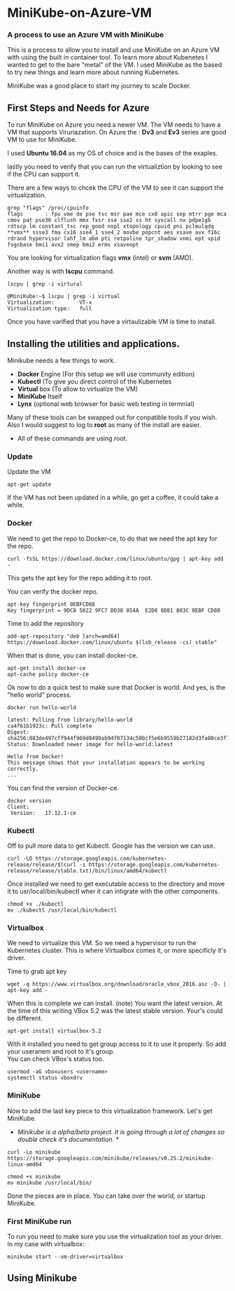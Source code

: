 # MiniKube-on-Azure-VM

### A process to use an Azure VM with MiniKube 

This is a process to allow you to install and use MiniKube on an Azure VM with using the built in container tool.
To learn more about Kubenetes I wanted to get to the bare "metal" of the VM.
I used MiniKube as the based to try new things and learn more about running Kubernetes.

MiniKube was a good place to start my journey to scale Docker.

## First Steps and Needs for Azure

To run MiniKube on Azure you need a newer VM.
The VM needs to have a VM that supports Viruriazation.
On Azure the : **Dv3** and **Ev3** series are good VM to use for MiniKube.

I used **Ubuntu 16.04** as my OS of choice and is the bases of the exaples.

lastly you need to verify that you can run the virtualiztion by looking to see if the CPU can support it.

There are a few ways to chcek the CPU of the VM to see it can support the virtualization.

```
grep "flags" /proc/cpuinfo
flags		: fpu vme de pse tsc msr pae mce cx8 apic sep mtrr pge mca cmov pat pse36 clflush mmx fxsr sse sse2 ss ht syscall nx pdpe1gb rdtscp lm constant_tsc rep_good nopl xtopology cpuid pni pclmulqdq **vmx** ssse3 fma cx16 sse4_1 sse4_2 movbe popcnt aes xsave avx f16c rdrand hypervisor lahf_lm abm pti retpoline tpr_shadow vnmi ept vpid fsgsbase bmi1 avx2 smep bmi2 erms xsaveopt
``` 
You are looking for virtualization flags **vmx** (intel) or **svm** (AMD).

Another way is with **lscpu** command.
```
lscpu | grep -i virtural
```

```
@MiniKube:~$ lscpu | grep -i virtual
Virtualization:        VT-x
Virtualization type:   full
```
Once you have varified that you have a virtaulizable VM is time to install.

## Installing the utilities and applications. 

Minikube needs a few things to work.
- **Docker** Engine (For this setup we will use community edition)
- **Kubectl** (To give you direct control of the Kubernetes
- **Virtual** box (To allow to virtualize the VM)
- **MiniKube** Itself
- **Lynx** (optional web browser for basic web testing in termnial)

Many of these tools can be swapped out for conpatible tools if you wish.
Also I would suggest to log to **root** as many of the install are easier.
- All of these commands are using root.

### Update 

Update the VM 
```
apt-get update
```
If the VM has not been updated in a while, go get a coffee, it could take a while.

### Docker

We need to get the repo to Docker-ce, to do that we need the apt key for the repo.
```
curl -fsSL https://download.docker.com/linux/ubuntu/gpg | apt-key add -
```
This gets the apt key for the repo adding it to root.

You can verify the docker repo.
```
apt-key fingerprint 0EBFCD88
Key fingerprint = 9DC8 5822 9FC7 DD38 854A  E2D8 8D81 803C 0EBF CD88
```
Time to add the repository
```
add-apt-repository "deb [arch=amd64] https://download.docker.com/linux/ubuntu $(lsb_release -cs) stable"
```
When that is done, you can install docker-ce.
```
apt-get install docker-ce
apt-cache policy docker-ce
```
Ok now to do a quick test to make sure that Docker is world.
And yes, is the "hello world" process.
```
docker run hello-world

latest: Pulling from library/hello-world
ca4f61b1923c: Pull complete 
Digest: sha256:083de497cff944f969d8499ab94f07134c50bcf5e6b9559b27182d3fa80ce3f7
Status: Downloaded newer image for hello-world:latest

Hello from Docker!
This message shows that your installation appears to be working correctly.
...
```
You can find the version of Docker-ce.
```
docker version
Client:
 Version:	17.12.1-ce
```

### Kubectl

Off to pull more data to get Kubectl.
Google has the version we can use.
```
curl -LO https://storage.googleapis.com/kubernetes-release/release/$(curl -s https://storage.googleapis.com/kubernetes-release/release/stable.txt)/bin/linux/amd64/kubectl
```
Once installed we need to get executable access to the directory and move it to usr/local/bin/kubectl wher it can intigrate with the other components.
```
chmod +x ./kubectl
mv ./kubectl /usr/local/bin/kubectl
```

### Virtualbox

We need to virtualize this VM.  So we need a hypervisor to run the Kubernetes cluster.
This is where Virtualbox comes it, or more specificly it's driver.

Time to grab apt key
```
wget -q https://www.virtualbox.org/download/oracle_vbox_2016.asc -O- | apt-key add -
```
When this is complete we can install.  (note) You want the latest version.
At the time of this writing VBox 5.2 was the latest stable version.  Your's could be different.
```
apt-get install virtualbox-5.2
```
With it installed you need to get group access to it to use it properly.
So add your useranem and root to it's group.  
You can check VBox's status too.
```
usermod -aG vboxusers <username>
systemctl status vboxdrv
```

### MiniKube

Now to add the last key piece to this virtualization framework.
Let's get MiniKube.
* *Minikube is a alpha/beta project.  It is going through a lot of changes so double check it's documentation.* *
```
curl -Lo minikube https://storage.googleapis.com/minikube/releases/v0.25.2/minikube-linux-amd64

chmod +x minikube
mv minikube /usr/local/bin/
```
Done the pieces are in place. You can take over the world, or startup MiniKube.

### First MiniKube run

To run you need to make sure you use the virtualization tool as your driver.
In my case with virtualbox:
```
minikube start --vm-driver=virtualbox
```

## Using Minikube 



